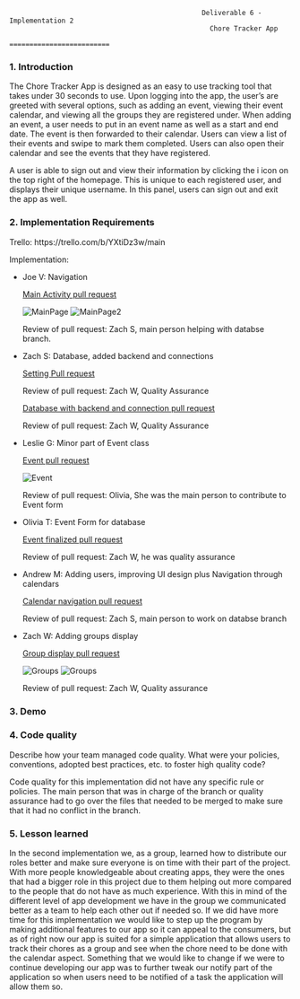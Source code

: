                                                     Deliverable 6 - Implementation 2
                                                      Chore Tracker App
                                                   =========================

<h3>1. Introduction </h3>
The Chore Tracker App is designed as an easy to use tracking tool that takes under 30 seconds to use. Upon logging into the app, the user’s are greeted with several options, such as adding an event, viewing their event calendar, and viewing all the groups they are registered under. When adding an event, a user needs to put in an event name as well as a start and end date. The event is then forwarded to their calendar. Users can view a list of their events and swipe to mark them completed. Users can also open their calendar and see the events that they have registered.

A user is able to sign out and view their information by clicking the i icon on the top right of the homepage. This is unique to each registered user, and displays their unique username. In this panel, users can sign out and exit the app as well. 

<h3>2. Implementation Requirements</h3>
Trello: https://trello.com/b/YXtiDz3w/main

Implementation:

- Joe V: Navigation

  [Main Activity pull request](https://github.com/zachspiel/ChoreTrackerApp/commit/3c4ef959576a803932fc127497bfe34e73f1ad7c)
  
  ![MainPage](https://github.com/zachspiel/ChoreTrackerApp/blob/master/Image%20Resources/JoeMain_Activity.png)
  ![MainPage2](https://github.com/zachspiel/ChoreTrackerApp/blob/master/Image%20Resources/JoeMain_Activity2.png)
  
  Review of pull request: Zach S, main person helping with databse branch.
  
- Zach S: Database, added backend and connections

  [Setting Pull request](https://github.com/zachspiel/ChoreTrackerApp/commit/ad7b45493c4ba765d21510e6df8d891cfa9be761)
  
  Review of pull request: Zach W, Quality Assurance 
  
  [Database with backend and connection pull request](https://github.com/zachspiel/ChoreTrackerApp/commit/d8fce98026a755504f3d78a68dbc3090ea1eada6)
  
  Review of pull request: Zach W, Quality Assurance
  
- Leslie G: Minor part of Event class

  [Event pull request](https://github.com/zachspiel/ChoreTrackerApp/commit/b7cfab861745e21233cf931d3e948664d15d22f6)
  
  ![Event](https://github.com/zachspiel/ChoreTrackerApp/blob/master/Image%20Resources/LeslieAdd_event.JPG)
  
  Review of pull request: Olivia, She was the main person to contribute to Event form

  
- Olivia T: Event Form for database

  [Event finalized pull request](https://github.com/zachspiel/ChoreTrackerApp/commit/92438da72ada2ce060af277170b125ea9c4b6350)
  
  Review of pull request: Zach W, he was quality assurance

  
- Andrew M: Adding users, improving UI design plus Navigation through calendars

  [Calendar navigation pull request](https://github.com/zachspiel/ChoreTrackerApp/commit/84670e13b3d4bcc12251a5dce977eade449fd2a9)
 
  Review of pull request: Zach S, main person to work on databse branch

- Zach W: Adding groups display

  [Group display pull request](https://github.com/zachspiel/ChoreTrackerApp/commit/ae0eee029989fd5d7c07243f1b308d7139a0fc8d)
  
  ![Groups](https://github.com/zachspiel/ChoreTrackerApp/blob/master/Image%20Resources/ZacharyGroups.JPG)
  ![Groups](https://github.com/zachspiel/ChoreTrackerApp/blob/master/Image%20Resources/ZacharyGroupDisplay.JPG)
  
  Review of pull request: Zach W, Quality assurance


<h3>3. Demo </h3>

<h3>4. Code quality </h3>
Describe how your team managed code quality. What were your policies, conventions,
adopted best practices, etc. to foster high quality code? 

Code quality for this implementation did not have any specific rule or policies. The main person that was in charge of the branch or quality assurance had to go over the files that needed to be merged to make sure that it had no conflict in the branch. 

<h3>5. Lesson learned </h3>

In the second implementation we, as a group, learned how to distribute our roles better and make sure everyone is on time with their part of the project. With more people knowledgeable about creating apps, they were the ones that had a bigger role in this project due to them helping out more compared to the people that do not have as much experience. With this in mind of the different level of app development we have in the group we communicated better as a team to help each other out if needed so. If we did have more time for this implementation we would like to step up the program by making additional features to our app so it can appeal to the consumers, but as of right now our app is suited for a simple application that allows users to track their chores as a group and see when the chore need to be done with the calendar aspect. Something that we would like to change if we were to continue developing our app was to further tweak our notify part of the application so when users need to be notified of a task the application will allow them so.
